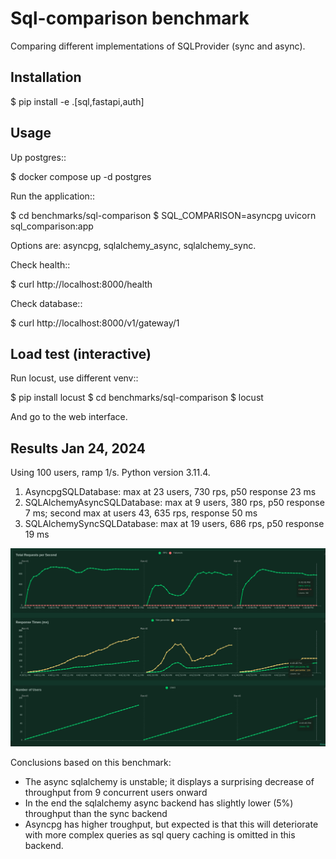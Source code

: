 # Sql-comparison benchmark

Comparing different implementations of SQLProvider (sync and async).

## Installation

  $ pip install -e .[sql,fastapi,auth]

## Usage

Up postgres::

 $ docker compose up -d postgres

Run the application::

 $ cd benchmarks/sql-comparison
 $ SQL_COMPARISON=asyncpg uvicorn sql_comparison:app

Options are: asyncpg, sqlalchemy_async, sqlalchemy_sync.

Check health::

 $ curl http://localhost:8000/health

Check database::

 $ curl http://localhost:8000/v1/gateway/1


## Load test (interactive)

Run locust, use different venv::

  $ pip install locust
  $ cd benchmarks/sql-comparison
  $ locust

And go to the web interface.

## Results Jan 24, 2024

Using 100 users, ramp 1/s.
Python version 3.11.4.

1. AsyncpgSQLDatabase: max at 23 users, 730 rps, p50 response 23 ms
2. SQLAlchemyAsyncSQLDatabase: max at 9 users, 380 rps, p50 response 7 ms; second max at users 43, 635 rps, response 50 ms
3. SQLAlchemySyncSQLDatabase: max at 19 users, 686 rps, p50 response 19 ms

![Screenshot of Locust](./run_2024_01_24.png "Run Jan 24, 2024")

Conclusions based on this benchmark:

- The async sqlalchemy is unstable; it displays a surprising decrease of throughput from 9 concurrent users onward
- In the end the sqlalchemy async backend has slightly lower (5%) throughput than the sync backend
- Asyncpg has higher troughput, but expected is that this will deteriorate with more complex queries as sql query caching
  is omitted in this backend.
